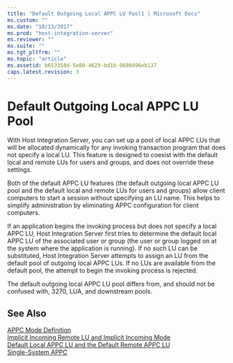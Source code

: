 ```yaml
---
title: "Default Outgoing Local APPC LU Pool1 | Microsoft Docs"
ms.custom: ""
ms.date: "10/13/2017"
ms.prod: "host-integration-server"
ms.reviewer: ""
ms.suite: ""
ms.tgt_pltfrm: ""
ms.topic: "article"
ms.assetid: b653358d-5e80-4629-bd1b-9690496eb137
caps.latest.revision: 3
---
```

# Default Outgoing Local APPC LU Pool
With Host Integration Server, you can set up a pool of local APPC LUs that will be allocated dynamically for any invoking transaction program that does not specify a local LU. This feature is designed to coexist with the default local and remote LUs for users and groups, and does not override these settings.  
  
 Both of the default APPC LU features (the default outgoing local APPC LU pool and the default local and remote LUs for users and groups)  allow client computers to start a session without specifying an LU name. This helps to simplify administration by eliminating APPC configuration for client computers.  
  
 If an application begins the invoking process but does not specify a local APPC LU, Host Integration Server first tries to determine the default local APPC LU of the associated user or group (the user or group logged on at the system where the application is running). If no such LU can be substituted, Host Integration Server attempts to assign an LU from the default pool of outgoing local APPC LUs. If no LUs are available from the default pool, the attempt to begin the invoking process is rejected.  
  
 The default outgoing local APPC LU pool differs from, and should not be confused with, 3270, LUA, and downstream pools.  
  
## See Also  
 [APPC Mode Definition](../core/appc-mode-definition.md)   
 [Implicit Incoming Remote LU and Implicit Incoming Mode](../core/implicit-incoming-remote-lu-and-implicit-incoming-mode.md)   
 [Default Local APPC LU and the Default Remote APPC LU](../core/default-local-appc-lu-and-the-default-remote-appc-lu.md)   
 [Single-System APPC](../core/single-system-appc.md)
